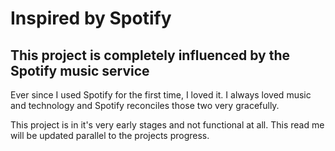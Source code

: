 # Inspired by Spotify

## This project is completely influenced by the Spotify music service
Ever since I used Spotify for the first time, I loved it.
I always loved music and technology and Spotify reconciles those two very gracefully.

This project is in it's very early stages and not functional at all. This read me will be updated
parallel to the projects progress.

